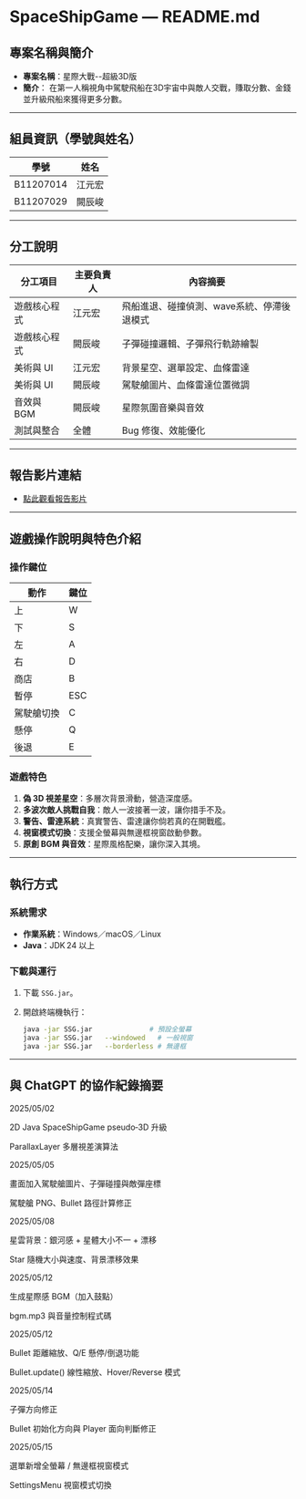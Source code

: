 # SpaceShipGame — README.md

## 專案名稱與簡介

* **專案名稱**：星際大戰--超級3D版
* **簡介**：
在第一人稱視角中駕駛飛船在3D宇宙中與敵人交戰，賺取分數、金錢並升級飛船來獲得更多分數。

---

## 組員資訊（學號與姓名）

| 學號      | 姓名   |
| ------- | ------- |
| B11207014 | 江元宏 |
| B11207029 | 闕辰峻 |

---

## 分工說明

| 分工項目    | 主要負責人   | 內容摘要 |
| ------- | ------- | --------------- |
| 遊戲核心程式 | 江元宏 | 飛船進退、碰撞偵測、wave系統、停滯後退模式|
| 遊戲核心程式 | 闕辰峻 | 子彈碰撞邏輯、子彈飛行軌跡繪製 |
| 美術與 UI  | 江元宏 | 背景星空、選單設定、血條雷達 |
| 美術與 UI  | 闕辰峻 | 駕駛艙圖片、血條雷達位置微調 |
| 音效與 BGM | 闕辰峻 | 星際氛圍音樂與音效 |
| 測試與整合 | 全體 | Bug 修復、效能優化 |

---

## 報告影片連結

* [點此觀看報告影片](https://youtu.be/0yFFdqXaYN0)

---

## 遊戲操作說明與特色介紹

### 操作鍵位

| 動作    | 鍵位 |
| ------- | ------- |
|  上       |  W   |
|  下       |  S   |
|  左       |  A   |
|  右       |  D   |
|  商店     |  B   |
|  暫停     |  ESC |
| 駕駛艙切換|  C   |
|  懸停     |  Q   |
|  後退     |  E   |


### 遊戲特色

1. **偽 3D 視差星空**：多層次背景滑動，營造深度感。
2. **多波次敵人挑戰自我**：敵人一波接著一波，讓你措手不及。
3. **警告、雷達系統**：真實警告、雷達讓你倘若真的在開戰艦。
4. **視窗模式切換**：支援全螢幕與無邊框視窗啟動參數。
5. **原創 BGM 與音效**：星際風格配樂，讓你深入其境。

---

## 執行方式

### 系統需求

* **作業系統**：Windows／macOS／Linux
* **Java**：JDK 24 以上

### 下載與運行

1. 下載 `SSG.jar`。
2. 開啟終端機執行：

   ```bash
   java -jar SSG.jar              # 預設全螢幕
   java -jar SSG.jar   --windowed   # 一般視窗
   java -jar SSG.jar   --borderless # 無邊框
   ```

---

## 與 ChatGPT 的協作紀錄摘要



2025/05/02

2D Java SpaceShipGame pseudo‑3D 升級

ParallaxLayer 多層視差演算法

2025/05/05

畫面加入駕駛艙圖片、子彈碰撞與敵彈座標

駕駛艙 PNG、Bullet 路徑計算修正

2025/05/08

星雲背景：銀河感 + 星體大小不一 + 漂移

Star 隨機大小與速度、背景漂移效果

2025/05/12

生成星際感 BGM（加入鼓點）

bgm.mp3 與音量控制程式碼

2025/05/12

Bullet 距離縮放、Q/E 懸停/倒退功能

Bullet.update() 線性縮放、Hover/Reverse 模式

2025/05/14

子彈方向修正

Bullet 初始化方向與 Player 面向判斷修正

2025/05/15

選單新增全螢幕 / 無邊框視窗模式

SettingsMenu 視窗模式切換
